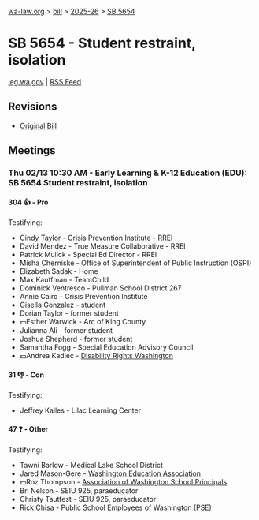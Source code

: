 [wa-law.org](/) > [bill](/bill/) > [2025-26](/bill/2025-26/) > [SB 5654](/bill/2025-26/sb/5654/)

# SB 5654 - Student restraint, isolation
[leg.wa.gov](https://app.leg.wa.gov/billsummary?BillNumber=5654&Year=2025&Initiative=false) | [RSS Feed](./rss.xml)

## Revisions
* [Original Bill](1/)

## Meetings
### Thu 02/13 10:30 AM - Early Learning & K-12 Education (EDU): SB 5654 Student restraint, isolation
#### 304 👍 - Pro
Testifying:
* Cindy Taylor - Crisis Prevention Institute - RREI
* David Mendez - True Measure Collaborative - RREI
* Patrick Mulick - Special Ed Director - RREI
* Misha Cherniske - Office of Superintendent of Public Instruction (OSPI)
* Elizabeth Sadak - Home
* Max Kauffman - TeamChild
* Dominick Ventresco - Pullman School District 267
* Annie Cairo - Crisis Prevention Institute
* Gisella Gonzalez - student
* Dorian Taylor - former student
* 💵Esther Warwick - Arc of King County
* Julianna Ali - former student
* Joshua Shepherd - former student
* Samantha Fogg - Special Education Advisory Council
* 💵Andrea Kadlec - [Disability Rights Washington](/org/disability_rights_washington/)

#### 31 👎 - Con
Testifying:
* Jeffrey Kalles - Lilac Learning Center

#### 47 ❓ - Other
Testifying:
* Tawni Barlow - Medical Lake School District
* Jared Mason-Gere - [Washington Education Association](/org/washington_education_association/)
* 💵Roz Thompson - [Association of Washington School Principals](/org/association_of_washington_school_principals/)
* Bri Nelson - SEIU 925, paraeducator
* Christy Tautfest - SEIU 925, paraeducator
* Rick Chisa - Public School Employees of Washington (PSE)
